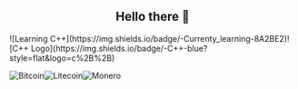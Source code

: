 <h2 align="center">Hello there 👋</h2>
![Learning C++](https://img.shields.io/badge/-Currenty_learning-8A2BE2)![C++ Logo](https://img.shields.io/badge/-C++-blue?style=flat&logo=c%2B%2B)

![Bitcoin](https://img.shields.io/badge/Bitcoin-000000?style=for-the-badge&logo=bitcoin&logoColor=yellow)![Litecoin](https://img.shields.io/badge/Litecoin-A6A9AA?style=for-the-badge&logo=Litecoin&logoColor=black)![Monero](https://img.shields.io/badge/monero-FF6600?style=for-the-badge&logo=monero&logoColor=white)

<!--
**Cod3Druid/Cod3Druid** is a ✨ _special_ ✨ repository because its `README.md` (this file) appears on your GitHub profile.

Here are some ideas to get you started:

- 🔭 I’m currently working on ...
- 🌱 I’m currently learning ...
- 👯 I’m looking to collaborate on ...
- 🤔 I’m looking for help with ...
- 💬 Ask me about ...
- 📫 How to reach me: ...
- 😄 Pronouns: ...
- ⚡ Fun fact: ...
-->
